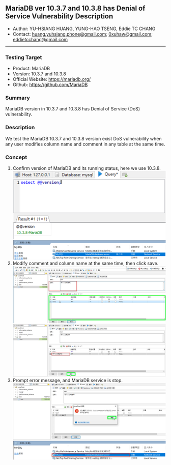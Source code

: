 ## MariaDB ver 10.3.7 and 10.3.8 has Denial of Service Vulnerability Description
- Author: YU-HSIANG HUANG, YUNG-HAO TSENG, Eddie TC CHANG
- Contact: huang.yuhsiang.phone@gmail.com; 0xuhaw@gmail.com; eddietcchang@gmail.com
---
### Testing Target
- Product: MariaDB
- Version: 10.3.7 and 10.3.8
- Official Website: https://mariadb.org/
- Github: https://github.com/MariaDB

### Summary
MariaDB version in 10.3.7 and 10.3.8 has Denial of Service (DoS) vulnerability.

### Description
We test the MariaDB 10.3.7 and 10.3.8 version exist DoS vulnerability when any user modifies column name and comment in any table at the same time.
 
### Concept
1. Confirm version of MariaDB and its running status, here we use 10.3.8.
![](./png/1.png)
![](./png/2.png)
2. Modify comment and column name at the same time, then click save.
![](./png/3.png)
![](./png/4.png)
3. Prompt error message, and MariaDB service is stop.
![](./png/5.png)
![](./png/6.png)
